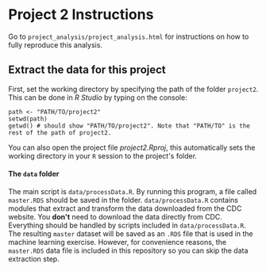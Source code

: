 # Project 2 Instructions

Go to `project_analysis/project_analysis.html` for instructions on how to fully reproduce this analysis.

## Extract the data for this project

First, set the working directory by specifying the path of the folder `project2`. This can be done in <em>R Studio</em> by typing on the console:
```
path <- "PATH/TO/project2"
setwd(path)
getwd() # should show "PATH/TO/project2". Note that "PATH/TO" is the rest of the path of project2.
```

You can also open the project file <em>project2.Rproj</em>, this automatically sets the working directory in your `R` session to the project's folder. 

#### The `data` folder

The main script is `data/processData.R`. By running this program, a file called `master.RDS` should be saved in the folder. `data/processData.R` contains modules that extract and transform the data downloaded from the CDC website. You **don't** need to download the data directly from CDC. Everything should be handled by scripts included in `data/processData.R`. The resulting `master` dataset will be saved as an `.RDS` file that is used in the machine learning exercise. However, for convenience reasons, the `master.RDS` data file is included in this repository so you can skip the data extraction step.
